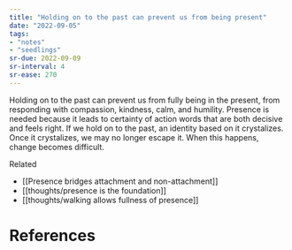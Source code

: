 ```yaml
---
title: "Holding on to the past can prevent us from being present"
date: "2022-09-05"
tags:
- "notes"
- "seedlings"
sr-due: 2022-09-09
sr-interval: 4
sr-ease: 270
---
```


Holding on to the past can prevent us from fully being in the present, from responding with compassion, kindness, calm, and humility. Presence is needed because it leads to certainty of action words that are both decisive and feels right. If we hold on to the past, an identity based on it crystalizes. Once it crystalizes, we may no longer escape it. When this happens, change becomes difficult.

Related
- [[Presence bridges attachment and non-attachment]]
- [[thoughts/presence is the foundation]]
- [[thoughts/walking allows fullness of presence]]

# References